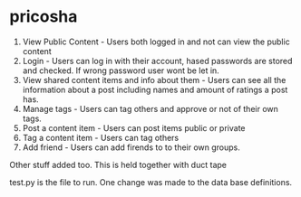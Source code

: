 # pricosha

1. View Public Content - Users both logged in and not can view the public content 
2. Login - Users can log in with their account, hased passwords are stored and checked. If wrong password user wont be let in.
3. View shared content items and info about them - Users can see all the information about a post including names and amount of ratings a post has.
4. Manage tags - Users can tag others and approve or not of their own tags.
5. Post a content item - Users can post items public or private
6. Tag a content item - Users can tag others
7. Add friend - Users can add firends to to their own groups.

Other stuff added too. This is held together with duct tape


test.py is the file to run. One change was made to the data base definitions.
